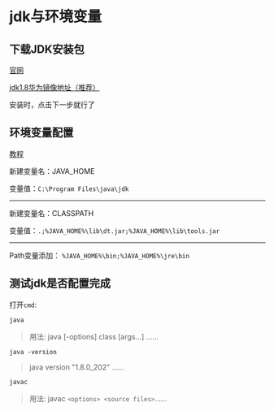 # jdk与环境变量

## 下载JDK安装包

[官网](https://www.oracle.com/java/technologies/downloads/#java8-windows)

[jdk1.8华为镜像地址（推荐）](https://repo.huaweicloud.com/java/jdk/8u202-b08/)

安装时，点击下一步就行了

## 环境变量配置

[教程](https://blog.csdn.net/u014454538/article/details/88085316)

新建变量名：JAVA_HOME

变量值：`C:\Program Files\java\jdk`

---

新建变量名：CLASSPATH

变量值：`.;%JAVA_HOME%\lib\dt.jar;%JAVA_HOME%\lib\tools.jar`

---

Path变量添加： `%JAVA_HOME%\bin;%JAVA_HOME%\jre\bin`

## 测试jdk是否配置完成

打开`cmd`:

```txt
java
```

> 用法: java [-options] class [args...] ......

```txt
java -version
```

> java version "1.8.0_202" ......

```txt
javac
```

> 用法: javac `<options> <source files>`......
